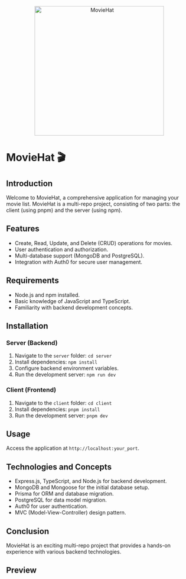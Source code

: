 <div align="center">
  <img src="https://res.cloudinary.com/dgxkfjsbz/image/upload/v1700266473/moviehub/Logo/moviehatlogo_e0c3g1.png" alt="MovieHat" width="350">
</div>

# MovieHat 🎬

## Introduction

Welcome to MovieHat, a comprehensive application for managing your movie list. MovieHat is a multi-repo project, consisting of two parts: the client (using pnpm) and the server (using npm). 

## Features

- Create, Read, Update, and Delete (CRUD) operations for movies.
- User authentication and authorization.
- Multi-database support (MongoDB and PostgreSQL).
- Integration with Auth0 for secure user management.

## Requirements

- Node.js and npm installed.
- Basic knowledge of JavaScript and TypeScript.
- Familiarity with backend development concepts.

## Installation

### Server (Backend)

1. Navigate to the `server` folder: `cd server`
2. Install dependencies: `npm install`
3. Configure backend environment variables.
4. Run the development server: `npm run dev`

### Client (Frontend)

1. Navigate to the `client` folder: `cd client`
2. Install dependencies: `pnpm install`
3. Run the development server: `pnpm dev`

## Usage

Access the application at `http://localhost:your_port`.

## Technologies and Concepts

- Express.js, TypeScript, and Node.js for backend development.
- MongoDB and Mongoose for the initial database setup.
- Prisma for ORM and database migration.
- PostgreSQL for data model migration.
- Auth0 for user authentication.
- MVC (Model-View-Controller) design pattern.

## Conclusion

MovieHat is an exciting multi-repo project that provides a hands-on experience with various backend technologies. 

## Preview
